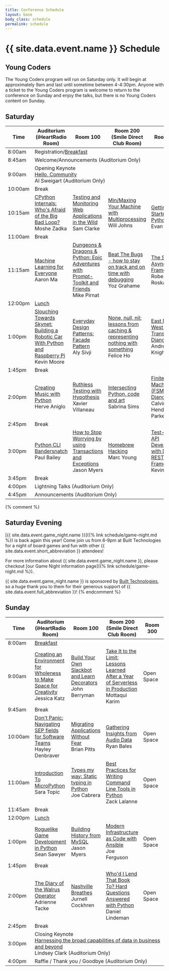 ```yaml
---
title: Conference Schedule
layout: base
body_class: schedule
permalink: schedule
---
```


# {{ site.data.event.name }} Schedule

## Young Coders

The Young Coders program will run on Saturday only. It will begin at approximately 9am and last until sometime between 4-4:30pm.
Anyone with a ticket to the Young Coders program is welcome to return to the conference on Sunday and enjoy the talks, but there is no Young Coders content on Sunday.

## Saturday

<table>
<colgroup>
  <col width="8%">
  <col width="23%">
  <col width="23%">
  <col width="23%">
  <col width="23%">
</colgroup>
<thead>
  <tr>
    <th>Time</th>
    <th>Auditorium<br>(iHeartRadio Room)</th>
    <th>Room 100</th>
    <th>Room 200<br>(Smile Direct Club Room)</th>
    <th>Room 300</th>
  </tr>
</thead>
<tbody>
  <tr class="schedule-8am">
    <td class="time">8:00am</td>
    <td class="all-rooms breakfast" colspan="4">Registration/<a href="/menu#breakfast">Breakfast</a></td>
  </tr>
  <tr class="schedule-845am">
    <td class="time">8:45am</td>
    <td class="aud announcements" colspan="4">
      Welcome/Announcements
      <span class="room-info">(Auditorium Only)</span>
    </td>
  </tr>
  <tr class="schedule-9am">
    <td class="time">9:00am</td>
    <td class="aud keynote" colspan="4">
      <span class="title">Opening Keynote</span> <br/>
      <a href="talks/hello-community">Hello, Community</a> <br>
      Al Sweigart
      <span class="room-info">(Auditorium Only)</span>
    </td>
  </tr>
  <tr class="schedule-10am">
    <td class="time">10:00am</td>
    <td class="break" colspan="4">Break</td>
  </tr>
  <tr class="schedule-1015am">
    <td class="time">10:15am</td>
    <td class="aud">
      <a href="talks/cpython-internals-whos-afraid-of-the-big-bad-loop">CPython Internals: Who's Afraid of the Big Bad Loop?</a> <br>
      Moshe Zadka
    </td>
    <td class="room-100">
      <a href="talks/testing-and-monitoring-web-applications-in-the-wild">Testing and Monitoring Web Applications in the Wild</a> <br>
      Sam Clarke
    </td>
    <td class="room-200">
      <a href="talks/min-maxing-your-machine-with-multiprocessing">Min/Maxing Your Machine with Multiprocessing</a> <br>
      Will Johns
    </td>
    <td class="room-300" rowspan="2">
      <a href="talks/getting-started-with-python">Getting Started with Python</a> <br/>
      Evan Smith
    </td>
  </tr>
  <tr class="schedule-11am">
    <td class="time">11:00am</td>
    <td class="break" colspan="3">Break</td>
  </tr>
  <tr class="schedule-1115am">
    <td class="time">11:15am</td>
    <td class="aud">
      <a href="talks/machine-learning-for-everyone">Machine Learning for Everyone</a> <br>
      Aaron Ma
    </td>
    <td class="room-100">
      <a href="talks/dungeons-dragons-python-epic-adventures-with-prompttoolkit-and-friends">Dungeons & Dragons & Python: Epic Adventures with Prompt-Toolkit and Friends</a> <br>
      Mike Pirnat
    </td>
    <td class="room-200">
      <a href="talks/beat-the-bugs-how-to-stay-on-track-and-on-time-with-debugging">Beat The Bugs - how to stay on track and on time with debugging</a> <br>
      Yoz Grahame
    </td>
    <td class="room-300">
      <a href="talks/the-state-of-async-web-frameworks">The State of Async Web Frameworks</a> <br/>
      Robert Roskam
    </td>
  </tr>
  <tr class="schedule-12pm">
    <td class="time">12:00pm</td>
    <td class="all-rooms lunch" colspan="4"><a href="/menu#lunch">Lunch</a></td>
  </tr>
  <tr class="schedule-1pm">
    <td class="time">1:00pm</td>
    <td class="aud">
      <a href="talks/slouching-towards-skynet-building-a-robotic-car-with-python-and-raspberry-pi">Slouching Towards Skynet: Building a Robotic Car With Python and Raspberry Pi</a> <br>
      Kevin Moore
    </td>
    <td class="room-100">
      <a href="talks/everyday-design-patterns-facade-pattern">Everyday Design Patterns: Facade Pattern</a> <br>
      Aly Sivji
    </td>
    <td class="room-200">
      <a href="talks/none-null-nil-lessons-from-caching-representing-nothing-with-something">None, null, nil: lessons from caching & representing nothing with something</a> <br>
      Felice Ho
    </td>
    <td class="room-300">
      <a href="talks/east-meets-west-when-translating-django-apps">East Meets West When Translating Django Apps</a> <br/>
      Andrew Knight
    </td>
  </tr>
  <tr class="schedule-145pm">
    <td class="time">1:45pm</td>
    <td class="break" colspan="4">Break</td>
  </tr>
  <tr class="schedule-2pm">
    <td class="time">2:00pm</td>
    <td class="aud">
      <a href="talks/creating-music-with-python">Creating Music with Python</a> <br>
      Herve Aniglo
    </td>
    <td class="room-100">
      <a href="talks/ruthless-testing-with-hypothesis">Ruthless Testing with Hypothesis</a> <br>
      Xavier Villaneau 
    </td>
    <td class="room-200">
      <a href="talks/intersecting-python-code-and-art">Intersecting Python, code and art</a> <br>
      Sabrina Sims
    </td>
    <td class="room-300">
      <a href="talks/finite-state-machine-fsm-in-django">Finite State Machine (FSM) in Django</a> <br/>
      Calvin Hendryx-Parker
    </td>
  </tr>
  <tr class="schedule-245pm">
    <td class="time">2:45pm</td>
    <td class="break" colspan="4">Break</td>
  </tr>
  <tr class="schedule-3pm">
    <td class="time">3:00pm</td>
    <td class="aud">
          <a href="talks/python-cli-bandersnatch">Python CLI Bandersnatch</a> <br>
          Paul Bailey
        </td>
    <td class="room-100">
      <a href="talks/how-to-stop-worrying-by-using-transactions-and-exceptions">How to Stop Worrying by using Transactions and Exceptions</a> <br>
      Jason Myers
    </td>
    <td class="room-200">
      <a href="talks/homebrew-hacking">Homebrew Hacking</a> <br>
      Marc Young
    </td>
    <td class="room-300">
      <a href="talks/testdriven-api-development-with-django-rest-framework">Test-Driven API Development with Django REST Framework</a> <br/>
      Kevin Harvey
    </td>
  </tr>
  <tr class="schedule-345pm">
    <td class="time">3:45pm</td>
    <td class="break" colspan="4">Break</td>
  </tr>
  <tr class="schedule-4pm">
    <td class="time">4:00pm</td>
    <td class="aud lightning-talks" colspan="4">
      Lightning Talks
      <span class="room-info">(Auditorium Only)</span>
    </td>
  </tr>
  <tr class="schedule-445pm">
    <td class="time">4:45pm</td>
    <td class="aud announcements" colspan="4">
      Announcements
      <span class="room-info">(Auditorium Only)</span>
    </td>
  </tr>
</tbody>
</table>

{% comment %}
## Saturday Evening

[{{ site.data.event.game_night.name }}]({% link schedule/game-night.md %}) is back again this year!
Come join us from 6-9pm at Built Technologies for a night of board games and fun with other {{ site.data.event.short_abbreviation }} attendees!

For more information about {{ site.data.event.game_night.name }}, please checkout [our Game Night information page]({% link schedule/game-night.md %}).

{{ site.data.event.game_night.name }} is sponsored by [Built Technologies](https://www.getbuilt.com/), so a huge thank you to them for their generous support of {{ site.data.event.full_abbreviation }}! 
{% endcomment %}

## Sunday


<table>
<colgroup>
  <col width="8%">
  <col width="23%">
  <col width="23%">
  <col width="23%">
  <col width="23%">
</colgroup>
<thead>
  <tr>
    <th>Time</th>
    <th>Auditorium<br>(iHeartRadio Room)</th>
    <th>Room 100</th>
    <th>Room 200<br>(Smile Direct Club Room)</th>
    <th>Room 300</th>
  </tr>
</thead>
<tbody>
  <tr class="schedule-8am">
    <td class="time">8:00am</td>
    <td class="all-rooms breakfast" colspan="4"><a href="/menu#breakfast-1">Breakfast</a></td>
  </tr>
  <tr class="schedule-9am">
    <td class="time">9:00am</td>
    <td class="aud">
      <a href="talks/creating-an-environment-for-wholeness-to-make-space-for-creativity">Creating an Environment for Wholeness to Make Space for Creativity</a> <br>
      Jessica Katz
    </td>
    <td class="room-100">
      <a href="talks/build-your-own-slackbot-learn-decorators">Build Your Own Slackbot and Learn Decorators</a> <br>
      John Berryman
    </td>
    <td class="room-200">
      <a href="talks/take-it-to-the-limit-lessons-learned-after-a-year-of-serverless-in-production">Take It to the Limit: Lessons Learned After a Year of Serverless in Production</a> <br>
      Mottaqui Karim
    </td>
    <td class="room-300 open">
      Open Space
    </td>
  </tr>
  <tr class="schedule-945am">
    <td class="time">9:45am</td>
    <td class="break" colspan="4">Break</td>
  </tr>
  <tr class="schedule-10am">
    <td class="time">10:00am</td>
    <td class="aud">
      <a href="talks/dont-panic-navigating-sep-fields-for-software-teams">Don't Panic: Navigating SEP fields for Software Teams</a> <br>
      Hayley Denbraver
    </td>
    <td class="room-100">
      <a href="talks/migrating-applications-without-fear">Migrating Applications Without Fear</a> <br>
      Brian Pitts
    </td>
    <td class="room-200">
      <a href="talks/gathering-insights-from-audio-data">Gathering Insights from Audio Data</a> <br>
      Ryan Bales
    </td>
    <td class="room-300 open">
      Open Space
    </td>
  </tr>
  <tr class="schedule-11am">
    <td class="time">11:00am</td>
    <td class="aud">
      <a href="talks/introduction-to-micropython">Introduction To MicroPython</a> <br>
      Sara Topic
    </td>
    <td class="room-100">
      <a href="talks/types-my-way-static-typing-in-python">Types my way: Static typing in Python</a> <br>
      Joe Cabrera
    </td>
    <td class="room-200">
      <a href="talks/best-practices-for-writing-command-line-tools-in-python">Best Practices for Writing Command Line Tools in Python</a> <br>
      Zack Lalanne
    </td>
    <td class="room-300 open">
      Open Space
    </td>
  </tr>
  <tr class="schedule-1145pm">
    <td class="time">11:45am</td>
    <td class="break" colspan="4">Break</td>
  </tr>
  <tr class="schedule-12pm">
    <td class="time">12:00pm</td>
    <td class="all-rooms lunch" colspan="4"><a href="/menu#lunch-1">Lunch</a></td>
  </tr>
  <tr class="schedule-1pm">
    <td class="time">1:00pm</td>
    <td class="aud">
      <a href="talks/roguelike-game-development-in-python">Roguelike Game Development in Python</a> <br>
      Sean Sawyer
    </td>
    <td class="room-100">
      <a href="talks/building-history-from-mysql">Building History from MySQL</a> <br>
      Jason Myers
    </td>
    <td class="room-200">
      <a href="talks/modern-infrastructure-as-code-with-ansible">Modern Infrastructure as Code with Ansible</a> <br>
      Joe Ferguson
    </td>
    <td class="room-300 open">
      Open Space
    </td>
  </tr>
  <tr class="schedule-145pm">
    <td class="time">1:45pm</td>
    <td class="break" colspan="4">Break</td>
  </tr>
  <tr class="schedule-2pm">
    <td class="time">2:00pm</td>
    <td class="aud">
      <a href="talks/the-diary-of-the-walrus-operator">The Diary of the Walrus Operator</a> <br>
      Adrienne Tacke
    </td>
    <td class="room-100">
      <a href="talks/nashville-breathes">Nashville Breathes</a> <br>
      Jurnell Cockhren
    </td>
    <td class="room-200">
      <a href="talks/whod-i-lend-that-book-to-hard-questions-answered-with-python">Who'd I Lend That Book To? Hard Questions Answered with Python</a> <br>
      Daniel Lindeman
    </td>
    <td class="room-300 open">
      Open Space
    </td>
  </tr>
  <tr class="schedule-245pm">
    <td class="time">2:45pm</td>
    <td class="break" colspan="4">Break</td>
  </tr>
  <tr class="schedule-3pm">
    <td class="time">3:00pm</td>
    <td class="keynote" colspan="4">
      <span class="title">Closing Keynote</span> <br/>
      <a href="talks/harnessing-data">Harnessing the broad capabilities of data in business and beyond</a> <br>
      Lindsey Clark
      <span class="room-info">(Auditorium Only)</span>
    </td>
  </tr>
  <tr class="schedule-4pm">
    <td class="time">4:00pm</td>
    <td class="aud announcements" colspan="4">
      Raffle / Thank you / Goodbye
      <span class="room-info">(Auditorium Only)</span>
    </td>
  </tr>
</tbody>
</table>
